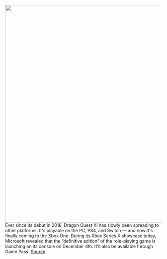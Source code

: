 <img src='https://cdn.vox-cdn.com/thumbor/PHKk7OtqG7WiS8rIQaieXUFgLTk=/0x0:1920x1080/1200x800/filters:focal(807x387:1113x693)/cdn.vox-cdn.com/uploads/chorus_image/image/67097284/DQXI___E3___13_bmp_jpgcopy.0.jpg' width='700px' /><br/>
Ever since its debut in 2018, Dragon Quest XI has slowly been spreading to other platforms. It's playable on the PC, PS4, and Switch — and now it's finally coming to the Xbox One. During its Xbox Series X showcase today, Microsoft revealed that the “definitive edition” of the role-playing game is launching on its console on December 4th. It'll also be available through Game Pass.
<a href='https://www.theverge.com/2020/7/23/21335514/dragon-quest-11-xi-xbox-one-release-date-square-enix'> Source <a/>